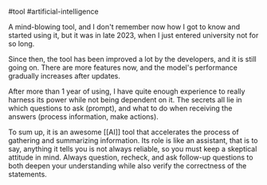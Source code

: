 #tool #artificial-intelligence

A mind-blowing tool, and I don't remember now how I got to know and started using it, but it was in late 2023, when I just entered university not for so long.

Since then, the tool has been improved a lot by the developers, and it is still going on. There are more features now, and the model's performance gradually increases after updates.

After more than 1 year of using, I have quite enough experience to really harness its power while not being dependent on it. The secrets all lie in which questions to ask (prompt), and what to do when receiving the answers (process information, make actions).

To sum up, it is an awesome [[AI]] tool that accelerates the process of gathering and summarizing information. Its role is like an assistant, that is to say, anything it tells you is not always reliable, so you must keep a skeptical attitude in mind. Always question, recheck, and ask follow-up questions to both deepen your understanding while also verify the correctness of the statements.